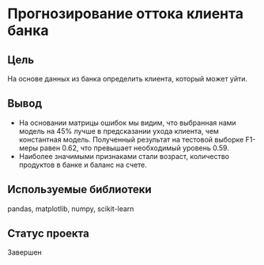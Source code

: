 # Прогнозирование оттока клиента банка

## Цель
На основе данных из банка определить клиента, который может уйти.

## Вывод
* На основании матрицы ошибок мы видим, что выбранная нами модель на 45% лучше в предсказании ухода клиента, чем константная модель. Полученный результат на тестовой выборке F1-меры равен 0.62, что превышает необходимый уровень 0.59.
* Наиболее значимыми признаками стали возраст, количество продуктов в банке и баланс на счете.

## Используемые библиотеки
pandas, matplotlib, numpy, scikit-learn

## Статус проекта
Завершен
